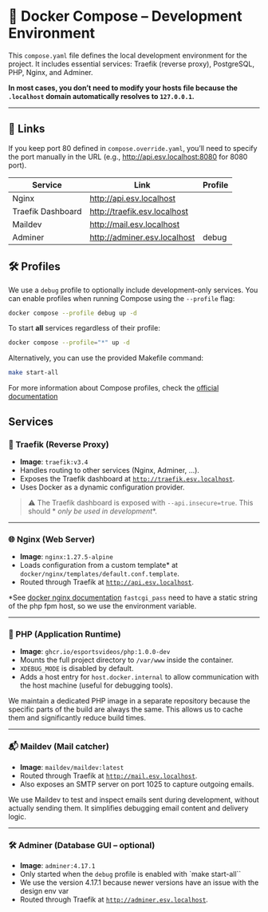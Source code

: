 # 📝 Docker Compose – Development Environment

This `compose.yaml` file defines the local development environment for the
project. It includes essential services: Traefik (reverse proxy), PostgreSQL,
PHP, Nginx, and Adminer.

**In most cases, you don’t need to modify your hosts file because
the `.localhost` domain automatically resolves to `127.0.0.1`.**

---

## 📃 Links

If you keep port 80 defined in `compose.override.yaml`, you’ll need to specify
the port manually in the URL (e.g., http://api.esv.localhost:8080 for 8080
port).

| Service           | Link                         | Profile |
|-------------------|------------------------------|---------|
| Nginx             | http://api.esv.localhost     |         |
| Traefik Dashboard | http://traefik.esv.localhost |         |
| Maildev           | http://mail.esv.localhost    |         |
| Adminer           | http://adminer.esv.localhost | debug   |

## 🛠️ Profiles

We use a `debug` profile to optionally include development-only services.
You can enable profiles when running Compose using the `--profile` flag:

```bash
docker compose --profile debug up -d
```

To start **all** services regardless of their profile:

```bash
docker compose --profile="*" up -d
```

Alternatively, you can use the provided Makefile command:

```bash
make start-all
```

For more information about Compose profiles, check
the [official documentation](https://docs.docker.com/compose/how-tos/profiles/)

## Services

### 🔀 Traefik (Reverse Proxy)

- **Image**: `traefik:v3.4`
- Handles routing to other services (Nginx, Adminer, ...).
- Exposes the Traefik dashboard at [
  `http://traefik.esv.localhost`](http://traefik.esv.localhost).
- Uses Docker as a dynamic configuration provider.

> ⚠️ The Traefik dashboard is exposed with `--api.insecure=true`. This should *
*only be used in development**.

---

### 🌐 Nginx (Web Server)

- **Image**: `nginx:1.27.5-alpine`
- Loads configuration from a custom template* at
  `docker/nginx/templates/default.conf.template`.
- Routed through Traefik at [
  `http://api.esv.localhost`](http://api.esv.localhost).

*See [docker nginx documentation] `fastcgi_pass` need to have a static string of
the php fpm host, so we use the environment variable.

---

### 🐘 PHP (Application Runtime)

- **Image**: `ghcr.io/esportsvideos/php:1.0.0-dev`
- Mounts the full project directory to `/var/www` inside the container.
- `XDEBUG_MODE` is disabled by default.
- Adds a host entry for `host.docker.internal` to allow communication with the
  host machine (useful for debugging tools).

We maintain a dedicated PHP image in a separate repository because the specific
parts of the build are always the same. This allows us to cache them and
significantly reduce build times.

---

### 📬 Maildev (Mail catcher)

- **Image**: `maildev/maildev:latest`
- Routed through Traefik at [
  `http://mail.esv.localhost`](http://mail.esv.localhost).
- Also exposes an SMTP server on port 1025 to capture outgoing emails.

We use Maildev to test and inspect emails sent during development, without
actually sending them. It simplifies debugging email content and delivery logic.

---

### 🛠️ Adminer (Database GUI – optional)

- **Image**: `adminer:4.17.1`
- Only started when the `debug` profile is enabled with `make start-all``
- We use the version 4.17.1 because newer versions have an issue with the design
  env var
- Routed through Traefik at [
  `http://adminer.esv.localhost`](http://adminer.esv.localhost).

[docker nginx documentation]: https://github.com/docker-library/docs/tree/master/nginx#using-environment-variables-in-nginx-configuration-new-in-119
